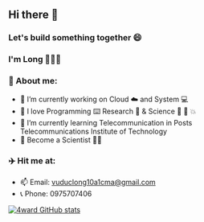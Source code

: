 ## Hi there 👋 
### Let's build something together 😄 

### I'm Long 🐉🐉🐉

### 📃 About me:
- 🔭 I’m currently working on Cloud ☁️ and System 💻
- 🧠 I love Programming ⌨️ Research 🔎 & Science 🧑‍ 🔬 💥
- 🌱 I’m currently learning Telecommunication in Posts Telecommunications Institute of Technology
- 🚀 Become a Scientist 👨‍🔬

### ✈️ Hit me at:
- 📫 Email: vuduclong10a1cma@gmail.com
- 📞 Phone: 0975707406 

[![4ward GitHub stats](https://github-readme-stats.vercel.app/api?username=4ward110)](https://github.com/anuraghazra/github-readme-stats)
